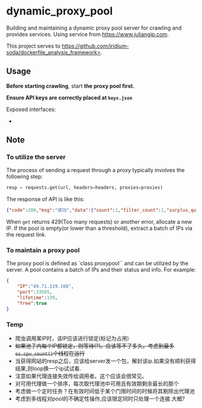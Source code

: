 # dynamic_proxy_pool

Building and maintaining a dynamic proxy pool server for crawling and provides services. Using service from <https://www.juliangip.com>.

This project serves to https://github.com/iridium-soda/dockerfile_analysis_framework>.

## Usage

**Before starting crawling**, start **the proxy pool first.**

**Ensure API keys are correctly placed at `keys.json`**

Exposed interfaces:

-

## Note

### To utilize the server

The process of sending a request through a proxy typically involves the following step:

```python
resp = requests.get(url, headers=headers, proxies=proxies)
```

The response of API is like this:

```json
{"code":200,"msg":"成功","data":{"count":1,"filter_count":1,"surplus_quantity":1000,"proxy_list":["49.71.119.108:33565,139"]}}
```

When `get` returns 429(Too many requests) or another error, allocate a new IP. If the pool is empty(or lower than a threshold), extract a batch of IPs via the request link.

### To maintain a proxy pool

The proxy pool is defined as `class proxypool`` and can be utilized by the server. A pool contains a batch of IPs and their status and info. For example:

```json
{
    "IP":"49.71.119.108",
    "port":33565,
    "lifetime":139,
    "free":true
}
```

### Temp

- 爬虫调用某IP时，该IP应该进行锁定(标记为占用)
- ~~如果池子内每个IP都锁定，则等待(?)。应该等不了多久。考虑到最多`os.cpu_count()`个线程在运行~~
- 当获得网站的resp之后，应该给server发一个包，解封该ip.如果没有顺利获得结果,则loop换一个ip试试看.
- 注意如果代理连接失效传给调用者。这个应该会很常见。
- 对可用代理做一个排序，每次取代理池中可用且有效期剩余最长的那个
- 考虑做一个定时任务？在有效时间低于某个门限时间的时候将其剔除出代理池
- 考虑到多线程对pool的不确定性操作,应该限定同时只处理一个连接.大概?
